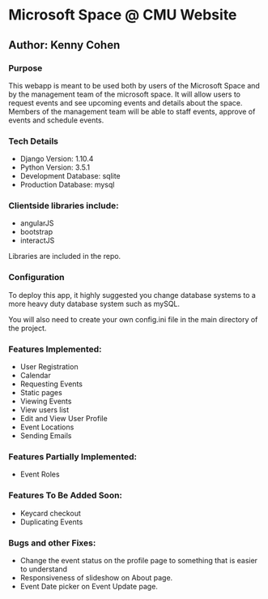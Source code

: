# Microsoft Space @ CMU Website
## Author: Kenny Cohen

### Purpose

This webapp is meant to be used both by users of the Microsoft Space and by the management team of the microsoft space. It will allow users to request events and see upcoming events and details about the space. Members of the management team will be able to staff events, approve of events and schedule events.

### Tech Details
* Django Version: 1.10.4
* Python Version: 3.5.1
* Development Database: sqlite
* Production Database: mysql

### Clientside libraries include:
* angularJS
* bootstrap
* interactJS

Libraries are included in the repo.

### Configuration
To deploy this app, it highly suggested you change database systems to a more heavy duty database system such as mySQL.

You will also need to create your own config.ini file in the main directory of the project. 

### Features Implemented:
* User Registration
* Calendar
* Requesting Events
* Static pages
* Viewing Events
* View users list
* Edit and View User Profile
* Event Locations
* Sending Emails

### Features Partially Implemented:
* Event Roles

### Features To Be Added Soon:
* Keycard checkout
* Duplicating Events

### Bugs and other Fixes:
* Change the event status on the profile page to something that is easier to understand
* Responsiveness of slideshow on About page.
* Event Date picker on Event Update page.

